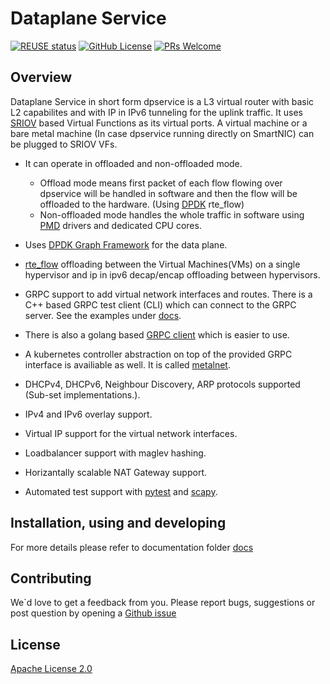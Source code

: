 # Dataplane Service

[![REUSE status](https://api.reuse.software/badge/github.com/ironcore-dev/dpservice)](https://api.reuse.software/info/github.com/ironcore-dev/dpservice)
[![GitHub License](https://img.shields.io/static/v1?label=License&message=Apache-2.0&color=blue)](LICENSE)
[![PRs Welcome](https://img.shields.io/badge/PRs-welcome-brightgreen.svg)](https://makeapullrequest.com)

## Overview

Dataplane Service in short form dpservice is a L3 virtual router with basic L2 capabilites and with IP in IPv6 tunneling for the uplink traffic. It uses [SRIOV](https://en.wikipedia.org/wiki/Single-root_input/output_virtualization) based Virtual Functions as its virtual ports. A virtual machine or a bare metal machine (In case dpservice running directly on SmartNIC) can be plugged to SRIOV VFs.

- It can operate in offloaded and non-offloaded mode.
  - Offload mode means first packet of each flow flowing over dpservice will be handled in software and then the flow will be offloaded to the hardware. (Using [DPDK](https://core.dpdk.org/doc/) rte_flow)
  - Non-offloaded mode handles the whole traffic in software using [PMD](https://doc.dpdk.org/guides/prog_guide/poll_mode_drv.html) drivers and dedicated CPU cores.

- Uses [DPDK Graph Framework](https://doc.dpdk.org/guides/prog_guide/graph_lib.html) for the data plane.
- [rte_flow](https://doc.dpdk.org/guides/prog_guide/rte_flow.html) offloading between the Virtual Machines(VMs) on a single hypervisor and ip in ipv6 decap/encap offloading between hypervisors.
- GRPC support to add virtual network interfaces and routes. There is a C++ based GRPC
  test client (CLI) which can connect to the GRPC server. See the examples under [docs](/docs).
- There is also a golang based [GRPC client](https://github.com/ironcore-dev/dpservice/tree/main/cli/dpservice-cli) which is easier to use.
- A kubernetes controller abstraction on top of the provided GRPC interface is availiable as well. It is called [metalnet](https://github.com/ironcore-dev/metalnet).
- DHCPv4, DHCPv6, Neighbour Discovery, ARP protocols supported (Sub-set implementations.).
- IPv4 and IPv6 overlay support.
- Virtual IP support for the virtual network interfaces.
- Loadbalancer support with maglev hashing.
- Horizantally scalable NAT Gateway support.
- Automated test support with [pytest](https://docs.pytest.org/) and [scapy](https://scapy.net/).

## Installation, using and developing

For more details please refer to documentation folder [docs](/docs)

## Contributing

We`d love to get a feedback from you.
Please report bugs, suggestions or post question by opening a [Github issue](https://github.com/ironcore-dev/dpservice/issues)

## License

[Apache License 2.0](/LICENSE)
